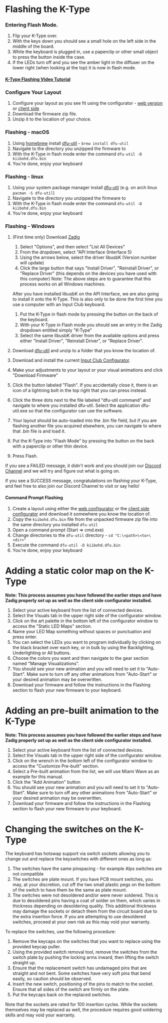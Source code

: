# Flashing the K-Type

### Entering Flash Mode.

 1) Flip your K-Type over.
 2) With the keys down you should see a small hole on the left side in the middle of the board.
 3) While the keyboard is plugged in, use a paperclip or other small object to press the button inside the case.
 4) If the LEDs turn off and you see the amber light in the diffuser on the lower right (when looking at the top) it is now in flash mode.
 
#### [K-Type Flashing Video Tutorial](https://youtu.be/i5wFVnEJcok)

### Configure Your Layout
 1) Configure your layout as you see fit using the configurator - [web version](https://configurator.input.club) or [client side](https://github.com/kiibohd/configurator/releases/latest)
 2) Download the firmware zip file.
 3) Unzip it to the location of your choice.

### Flashing - macOS

 1) Using [homebrew](https://brew.sh/) install [dfu-util](http://dfu-util.sourceforge.net/releases/) - `brew install dfu-util`
 2) Navigate to the directory you unzipped the firmware to
 3) With the K-Type in flash mode enter the command `dfu-util -D kiibohd.dfu.bin`
 4) You're done, enjoy your keyboard
 
### Flashing - linux

 1) Using your system package manager install [dfu-util](http://dfu-util.sourceforge.net/releases/) (e.g. on arch linux `pacman -S dfu-util`)
 2) Navigate to the directory you unzipped the firmware to
 3) With the K-Type in flash mode enter the command `dfu-util -D kiibohd.dfu.bin`
 4) You're done, enjoy your keyboard
 
### Flashing - Windows
 1) (First time only) Download [Zadig](http://zadig.akeo.ie/)
	1) Select "Options", and then select "List All Devices"
	2) From the dropdown, select "API Interface (Interface 5)
	3) Using the arrows below, select the driver libusbK (Version number will update) 
	4) Click the large button that says "Install Driver", "Reinstall Driver", or "Replace Driver" (this depends on the devices you have used with this computer)
	Note: The above steps are to guarantee that this process works on all Windows machines. 
	
	After you have installed libusbK on the API Interface, we are also going to install it onto the K-Type. This is also only to be done the first time you use a computer with an Input Club keyboard.
	1) Put the K-Type in flash mode by pressing the button on the back of the keyboard. 
    2) With your K-Type in Flash mode you should see an entry in the Zadig dropdown entitled simply "K-Type"
    3) Select the same libusbK driver from the available options and press either "Install Driver", "Reinstall Driver", or "Replace Driver". 
	
 2) Download [dfu-util](http://dfu-util.sourceforge.net/releases/) and unzip to a folder that you know the location of.
 3) Download and install the current [Input Club Configurator](https://github.com/kiibohd/configurator/releases/latest).
 4) Make your adjustments to your layout or your visual animations and click "Download Firmware"
 5) Click the button labeled "Flash". If you accidentally close it, there is an icon of a lightning bolt in the top right that you can press instead. 
 6) Click the three dots next to the file labeled "dfu-util command" and navigate to where you installed dfu-util. Select the application dfu-util.exe so that the configurator can use the software.
 7) Your layout should be auto-loaded into the .bin file field, but if you are flashing another file you acquired elsewhere, you can navigate to where that .bin file is and load it. 
 8) Put the K-Type into "Flash Mode" by pressing the button on the back with a paperclip or other thin device.
 9) Press Flash.
 
 If you see a FAILED message, it didn't work and you should join our [Discord Channel](https://discordapp.com/invite/9tpgDGS) and we will try and figure out what is going on. 
 
 If you see a SUCCESS message, congratulations on flashing your K-Type, and feel free to also join our Discord Channel to visit or say hello!
 
 #### Command Prompt Flashing
 1) Create a layout using either the [web configurator](https://input.club/configurator/) or the [client side configurator](https://github.com/kiibohd/configurator/releases/latest) and download it somewhere you know the location of. 
 2) Copy the `kiibohd.dfu.bin` file from the unpacked firmware zip file into the same directory you installed `dfu-util`
 3) Open a command prompt (Start => cmd.exe)
 4) Change directories to the `dfu-util` directory - `cd "C:\<path>\<to>\<dir>"`
 5) Execute the command `dfu-util -D kiibohd.dfu.bin`
 6) You're done, enjoy your keyboard
 
# Adding a static color map on the K-Type
 **Note: This process assumes you have followed the earlier steps and have Zadig properly set up as well as the client side configurator installed.**
 1) Select your active keyboard from the list of connected devices.
 2) Select the Visuals tab in the upper right side of the configurator window.
 3) Click on the art palette in the bottom left of the configurator window to access the "Static LED Maps" section.
 4) Name your LED Map something without spaces or punctuation and press enter.
 5) You can select the LEDs you want to program individually by clicking on the black bracket over each key, or in bulk by using the Backlighting, Underlighting or All buttons. 
 6) Choose the colors you want and then navigate to the gear section named "Manage Visualizations".
 7) You should see your new animation and you will need to set it to "Auto-Start". Make sure to turn off any other animations from "Auto-Start" or your desired animation may be overwritten. 
 8) Download your firmware and follow the instructions in the Flashing section to flash your new firmware to your keyboard. 
 
 # Adding an pre-built animation to the K-Type
  **Note: This process assumes you have followed the earlier steps and have Zadig properly set up as well as the client side configurator installed.**
 1) Select your active keyboard from the list of connected devices.
 2) Select the Visuals tab in the upper right side of the configurator window.
 3) Click on the wrench in the bottom left of the configurator window to access the "Customize Pre-built" section.
 4) Select a Pre-built animation from the list, we will use Miami Wave as an example for this manual. 
 5) Click the "Add Animation" button 
 6) You should see your new animation and you will need to set it to "Auto-Start". Make sure to turn off any other animations from "Auto-Start" or your desired animation may be overwritten. 
 7) Download your firmware and follow the instructions in the Flashing section to flash your new firmware to your keyboard.  

# Changing the switches on the K-Type
The keyboard has hotswap support via switch sockets allowing you to change out and replace the keyswitches with different ones as long as:
 1) The switches have the same pinspacing - for example Alps switches are not compatible
 2) The switches are plate mount. If you have PCB mount switches, you may, at your discretion, cut off the two small plastic pegs on the bottom of the switch to have them be the same as plate mount.
 3) The switches were not desoldered and/or were never soldered. This is due to desoldered pins having a coat of solder on them, which varies in thickness depending on desoldering quality. This additional thickness may damage the sockets or detach them from the circuit board due to the extra insertion force. If you are attempting to use desoldered switches, proceed at your own risk as this may void your warranty.

To replace the switches, use the following procedure:

 1) Remove the keycaps on the switches that you want to replace using the provided keycap puller.
 2) Using the provided switch removal tool, remove the switches from the switch plate by pushing the locking arms inward, then lifting the switch straight up.
 3) Ensure that the replacement switch has undamaged pins that are straight and not bent. Some switches have very soft pins that bend easily, so caution should be observed.
 4) Insert the new switch, positioning of the pins to match to the socket. Ensure that all sides of the switch are firmly on the plate.
 5) Put the keycaps back on the replaced switches.

Note that the sockets are rated for 100 insertion cycles. While the sockets themselves may be replaced as well, the procedure requires good soldering skills and may void your warranty.
